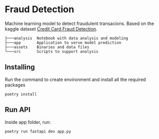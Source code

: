 # Fraud Detection

Machine learning model to detect fraudulent transacions. Based on the kaggle dataset [Credit Card Fraud Detection](https://www.kaggle.com/datasets/mlg-ulb/creditcardfraud). 



    ├───analysis  Notebook with data analysis and modeling
    ├───app       Application to serve model prediction
    ├───assets    Binaries and data files
    └───src       Scripts to support analysis
## Installing
Run the command to create environment and install all the required packages

    poetry install 


## Run API 
Inside app folder, run:      

    poetry run fastapi dev app.py 